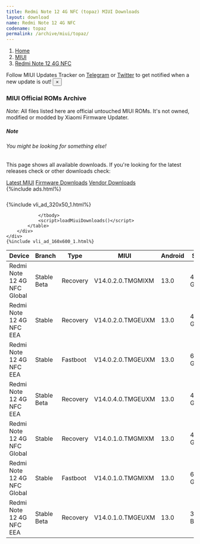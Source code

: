 ```yaml
---
title: Redmi Note 12 4G NFC (topaz) MIUI Downloads
layout: download
name: Redmi Note 12 4G NFC
codename: topaz
permalink: /archive/miui/topaz/
---
```

<nav aria-label="breadcrumb">
    <ol class="breadcrumb">
        <li class="breadcrumb-item"><a href="/">Home</a></li>
        <li class="breadcrumb-item"><a href="/miui/">MIUI</a></li>
        <li class="breadcrumb-item active" aria-current="page"><a href="/miui/topaz/">Redmi Note 12 4G NFC</a></li>
    </ol>
</nav>
<div class="alert alert-primary alert-dismissible fade show" role="alert">
    Follow MIUI Updates Tracker on <a href="https://t.me/MIUIUpdatesTracker" class="alert-link">Telegram</a>
     or <a href="https://twitter.com/MiFwUpdater" class="alert-link">Twitter</a> to get notified when a new update is out!
    <button type="button" class="close" data-dismiss="alert" aria-label="Close">
        <span aria-hidden="true">&times;</span>
    </button>
</div>

### MIUI Official ROMs Archive
*Note*: All files listed here are official untouched MIUI ROMs. It's not owned, modified or modded by Xiaomi Firmware Updater.
<div class="card">
  <div class="card-body">
    <h5 class="card-title">Note</h5>
    <h6 class="card-subtitle mb-2 text-muted">You might be looking for something else!</h6>
    <p class="card-text">This page shows all available downloads.
     If you're looking for the latest releases check or other downloads check:</p>
    <a href="/miui/topaz/" class="card-link">Latest MIUI</a>
    <a href="/firmware/topaz/" class="card-link">Firmware Downloads</a>
    <a href="/vendor/topaz/" class="card-link">Vendor Downloads</a>
  </div>
</div>
{%include ads.html%}
<div class="row justify-content-center">
    <div class="col-10">
        <div class="table-responsive-md" style="margin-top: 25px;">
            {%include vli_ad_320x50_1.html%}
            <table id="miui" class="display dt-responsive nowrap compact table table-striped table-hover table-sm">
                <thead class="thead-dark">
                    <tr>
                        <th data-ref="device">Device</th>
                        <th data-ref="branch">Branch</th>
                        <th data-ref="type">Type</th>
                        <th data-ref="miui">MIUI</th>
                        <th data-ref="android">Android</th>
                        <th data-ref="size">Size</th>
                        <th data-ref="size">Date</th>
                        <th data-ref="link">Link</th>
                    </tr>
                </thead>
                <tbody>
                <tr><td>Redmi Note 12 4G NFC Global</td><td>Stable Beta</td><td>Recovery</td><td>V14.0.2.0.TMGMIXM</td><td>13.0</td><td>4.2 GB</td><td>2023-04-11</td><td><a href="/miui/topaz/stable beta/V14.0.2.0.TMGMIXM/">Download</a></td></tr>
<tr><td>Redmi Note 12 4G NFC EEA</td><td>Stable</td><td>Recovery</td><td>V14.0.2.0.TMGEUXM</td><td>13.0</td><td>4.3 GB</td><td>2023-04-07</td><td><a href="/miui/topaz/stable/V14.0.2.0.TMGEUXM/">Download</a></td></tr>
<tr><td>Redmi Note 12 4G NFC EEA</td><td>Stable</td><td>Fastboot</td><td>V14.0.2.0.TMGEUXM</td><td>13.0</td><td>6.5 GB</td><td>2023-02-27</td><td><a href="/miui/topaz/stable/V14.0.2.0.TMGEUXM/">Download</a></td></tr>
<tr><td>Redmi Note 12 4G NFC EEA</td><td>Stable Beta</td><td>Recovery</td><td>V14.0.4.0.TMGEUXM</td><td>13.0</td><td>4.3 GB</td><td>2023-04-04</td><td><a href="/miui/topaz/stable beta/V14.0.4.0.TMGEUXM/">Download</a></td></tr>
<tr><td>Redmi Note 12 4G NFC Global</td><td>Stable</td><td>Recovery</td><td>V14.0.1.0.TMGMIXM</td><td>13.0</td><td>4.2 GB</td><td>2023-04-04</td><td><a href="/miui/topaz/stable/V14.0.1.0.TMGMIXM/">Download</a></td></tr>
<tr><td>Redmi Note 12 4G NFC Global</td><td>Stable</td><td>Fastboot</td><td>V14.0.1.0.TMGMIXM</td><td>13.0</td><td>6.5 GB</td><td>2023-02-21</td><td><a href="/miui/topaz/stable/V14.0.1.0.TMGMIXM/">Download</a></td></tr>
<tr><td>Redmi Note 12 4G NFC EEA</td><td>Stable Beta</td><td>Recovery</td><td>V14.0.1.0.TMGEUXM</td><td>13.0</td><td>344 Bytes</td><td>None</td><td><a href="/miui/topaz/stable beta/V14.0.1.0.TMGEUXM/">Download</a></td></tr>

                </tbody>
                <script>loadMiuiDownloads()</script>
            </table>
        </div>
    </div>
    {%include vli_ad_160x600_1.html%}
</div>
